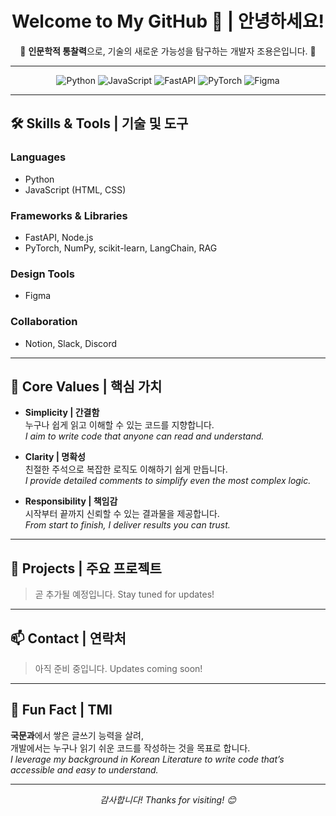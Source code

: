 <div align="center">
  <h1>Welcome to My GitHub 🖤 | 안녕하세요!</h1>
  <p>🌟 <b>인문학적 통찰력</b>으로,  기술의 새로운 가능성을 탐구하는 개발자 조용은입니다. 🌟</p>
</div>

---

<div align="center">
  <img src="https://img.shields.io/badge/Python-3776AB?style=for-the-badge&logo=python&logoColor=white" alt="Python" />
  <img src="https://img.shields.io/badge/JavaScript-F7DF1E?style=for-the-badge&logo=javascript&logoColor=black" alt="JavaScript" />
  <img src="https://img.shields.io/badge/FastAPI-009688?style=for-the-badge&logo=fastapi&logoColor=white" alt="FastAPI" />
  <img src="https://img.shields.io/badge/PyTorch-EE4C2C?style=for-the-badge&logo=pytorch&logoColor=white" alt="PyTorch" />
  <img src="https://img.shields.io/badge/Figma-F24E1E?style=for-the-badge&logo=figma&logoColor=white" alt="Figma" />
</div>

---

## 🛠️ **Skills & Tools | 기술 및 도구**
### **Languages**
- Python  
- JavaScript (HTML, CSS)

### **Frameworks & Libraries**
- FastAPI, Node.js  
- PyTorch, NumPy, scikit-learn, LangChain, RAG

### **Design Tools**
- Figma  

### **Collaboration**
- Notion, Slack, Discord

---

## 🌟 **Core Values | 핵심 가치**
- **Simplicity | 간결함**  
  누구나 쉽게 읽고 이해할 수 있는 코드를 지향합니다.  
  *I aim to write code that anyone can read and understand.*

- **Clarity | 명확성**  
  친절한 주석으로 복잡한 로직도 이해하기 쉽게 만듭니다.  
  *I provide detailed comments to simplify even the most complex logic.*

- **Responsibility | 책임감**  
  시작부터 끝까지 신뢰할 수 있는 결과물을 제공합니다.  
  *From start to finish, I deliver results you can trust.*

---

## 🚀 **Projects | 주요 프로젝트**
> 곧 추가될 예정입니다. Stay tuned for updates!

---

## 📫 **Contact | 연락처**
> 아직 준비 중입니다. Updates coming soon!

---

## 🎨 **Fun Fact | TMI**
**국문과**에서 쌓은 글쓰기 능력을 살려,  
개발에서는 누구나 읽기 쉬운 코드를 작성하는 것을 목표로 합니다.  
*I leverage my background in Korean Literature to write code that’s accessible and easy to understand.*

---

<div align="center">
  <p><i>감사합니다! Thanks for visiting! 😊</i></p>
</div>
